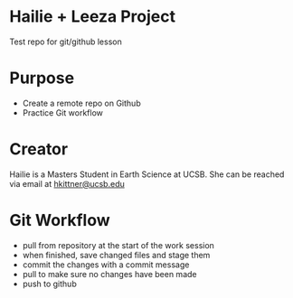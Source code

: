 # Hailie + Leeza Project
Test repo for git/github lesson

# Purpose

- Create a remote repo on Github
- Practice Git workflow

# Creator
Hailie is a Masters Student in Earth Science at UCSB. She can be reached via email at [hkittner@ucsb.edu](mailto:hkittner@ucsb.edu)


# Git Workflow 

* pull from repository at the start of the work session
* when finished, save changed files and stage them
* commit the changes with a commit message
* pull to make sure no changes have been made
* push to github